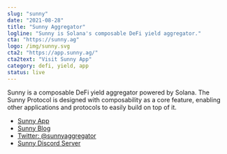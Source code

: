 ```yaml
---
slug: "sunny"
date: "2021-08-28"
title: "Sunny Aggregator"
logline: "Sunny is Solana's composable DeFi yield aggregator."
cta: "https://sunny.ag"
logo: /img/sunny.svg
cta2: "https://app.sunny.ag/"
cta2text: "Visit Sunny App"
category: defi, yield, app
status: live
---
```


Sunny is a composable DeFi yield aggregator powered by Solana. The Sunny Protocol is designed with composability as a core feature, enabling other applications and protocols to easily build on top of it.

* [Sunny App](https://app.sunny.ag/)
* [Sunny Blog](https://medium.com/@sunnyaggregator)
* [Twitter: @sunnyaggregator](https://twitter.com/SunnyAggregator)
* [Sunny Discord Server](https://chat.sunny.ag/)